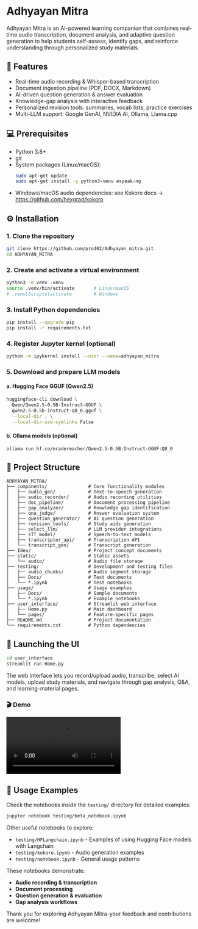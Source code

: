 <!-- 1. Creating the virtual env

    1.1. Pre-requisits:

    - `sudo apt install python3-venv`

    1.2. `python3 -m venv .venv`

    1.3. `source .venv/bin/activate`

    1.4. `deactivate`

2. Install the requirements from the requirements,txt

    `pip install -r requirements.txt`

3. After installing the packages, you need to register your virtual environment as a 

    Jupyter kernel:

    >    `python -m ipykernel install --user --name=your_env_name`

    Replace "your_env_name" with a descriptive name for your environment

4. Creating the audio recorder component (for python) or we can use the android 
recorder API to do so aswell (simply records audio in .mp3 format)

5. Created the transcripter using the Whisper-small model(~1GB space)

6. Creating the Transcripter_API.

7. Install Ollama https://ollama.com/download

    7.1 Install 2 Ollama Models 

    - `ollama pull hf.co/mradermacher/Qwen2.5-0.5B-Instruct-GGUF:Q8_0`

    - `ollama run qwen2.5:0.5b`

8. Requirements to Generate Audio ReCap using kokoro model.
    - `sudo apt-get install espeak-ng -y`
    - For Windows and Mac installation:
        - https://github.com/hexgrad/kokoro?tab=readme-ov-file#advanced-usage

 -->

<!-- New -->
# Adhyayan Mitra

Adhyayan Mitra is an AI-powered learning companion that combines real-time audio transcription, document analysis, and adaptive question generation to help students self-assess, identify gaps, and reinforce understanding through personalized study materials.

## 🚀 Features
- Real-time audio recording & Whisper-based transcription  
- Document ingestion pipeline (PDF, DOCX, Markdown)  
- AI-driven question generation & answer evaluation  
- Knowledge-gap analysis with interactive feedback  
- Personalized revision tools: summaries, vocab lists, practice exercises  
- Multi-LLM support: Google GenAI, NVIDIA AI, Ollama, Llama.cpp  

## 💻 Prerequisites
- Python 3.8+  
- git  
- System packages (Linux/macOS):  
  ```bash
  sudo apt-get update
  sudo apt-get install -y python3-venv espeak-ng
  ```
- Windows/macOS audio dependencies: see Kokoro docs → https://github.com/hexgrad/kokoro  

## ⚙️ Installation

### 1. Clone the repository
```bash
git clone https://github.com/pro402/Adhyayan_mitra.git
cd ADHYAYAN_MITRA
```

### 2. Create and activate a virtual environment
```bash
python3 -m venv .venv
source .venv/bin/activate       # Linux/macOS
# .venv\Scripts\activate        # Windows
```

### 3. Install Python dependencies
```bash
pip install --upgrade pip
pip install -r requirements.txt
```

### 4. Register Jupyter kernel (optional)
```bash
python -m ipykernel install --user --name=adhyayan_mitra
```

### 5. Download and prepare LLM models

#### a. Hugging Face GGUF (Qwen2.5)
```bash
huggingface-cli download \
  Qwen/Qwen2.5-0.5B-Instruct-GGUF \
  qwen2.5-0.5b-instruct-q8_0.gguf \
  --local-dir . \
  --local-dir-use-symlinks False
```

#### b. Ollama models (optional)
```
ollama run hf.co/mradermacher/Qwen2.5-0.5B-Instruct-GGUF:Q8_0
```

## 📁 Project Structure
```
ADHYAYAN_MITRA/
├── components/               # Core functionality modules
│   ├── audio_gen/            # Text-to-speech generation
│   ├── audio_recorder/       # Audio recording utilities
│   ├── doc_pipeline/         # Document processing pipeline
│   ├── gap_analyzer/         # Knowledge gap identification
│   ├── qna_judge/            # Answer evaluation system
│   ├── question_generator/   # AI question generation
│   ├── revision_tools/       # Study aids generation
│   ├── select_llm/           # LLM provider integrations
│   ├── sTT_model/            # Speech-to-text models
│   ├── transcripter_api/     # Transcription API
│   └── transcript_gen/       # Transcript generation
├── Idea/                     # Project concept documents
├── static/                   # Static assets
│   └── audio/                # Audio file storage
├── testing/                  # Development and testing files
│   ├── audio_chunks/         # Audio segment storage
│   ├── Docs/                 # Test documents
│   └── *.ipynb               # Test notebooks
├── usage/                    # Usage examples
│   ├── Docs/                 # Sample documents
│   └── *.ipynb               # Example notebooks
├── user_interface/           # Streamlit web interface
│   ├── Home.py               # Main dashboard
│   └── pages/                # Feature-specific pages
├── README.md                 # Project documentation
└── requirements.txt          # Python dependencies
```

## 🚀 Launching the UI
```bash
cd user_interface
streamlit run Home.py
```
The web interface lets you record/upload audio, transcribe, select AI models, upload study materials, and navigate through gap analysis, Q&A, and learning-material pages.
### 🎬 Demo

<video src="./videos/demo.mp4" controls style="max-width:100%;"></video>

## 📖 Usage Examples

Check the notebooks inside the `testing/` directory for detailed examples:

```bash
jupyter notebook testing/beta_notebook.ipynb
```

Other useful notebooks to explore:
- `testing/HFLangchain.ipynb` - Examples of using Hugging Face models with Langchain
- `testing/kokoro.ipynb` - Audio generation examples
- `testing/notebook.ipynb` - General usage patterns

These notebooks demonstrate:
- **Audio recording & transcription**
- **Document processing**
- **Question generation & evaluation**
- **Gap analysis workflows**

Thank you for exploring Adhyayan Mitra-your feedback and contributions are welcome!  